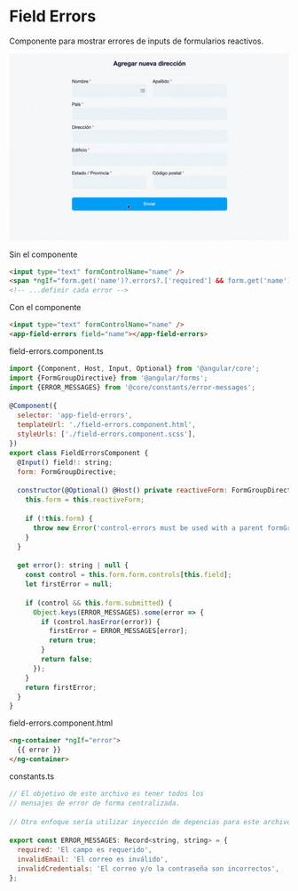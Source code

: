 # Field Errors

Componente para mostrar errores de inputs de formularios reactivos.

<div align="center">
  <img src="./.static/field-errors.gif" alt="Field errors">
</div>

Sin el componente
```html
<input type="text" formControlName="name" />
<span *ngIf="form.get('name')?.errors?.['required'] && form.get('name')?.touched">El campo es requerido</span>
<!-- ...definir cada error -->
```

Con el componente
```html
<input type="text" formControlName="name" />
<app-field-errors field="name"></app-field-errors>
```

field-errors.component.ts
```js
import {Component, Host, Input, Optional} from '@angular/core';
import {FormGroupDirective} from '@angular/forms';
import {ERROR_MESSAGES} from '@core/constants/error-messages';

@Component({
  selector: 'app-field-errors',
  templateUrl: './field-errors.component.html',
  styleUrls: ['./field-errors.component.scss'],
})
export class FieldErrorsComponent {
  @Input() field!: string;
  form: FormGroupDirective;

  constructor(@Optional() @Host() private reactiveForm: FormGroupDirective) {
    this.form = this.reactiveForm;

    if (!this.form) {
      throw new Error('control-errors must be used with a parent formGroup directive');
    }
  }

  get error(): string | null {
    const control = this.form.form.controls[this.field];
    let firstError = null;

    if (control && this.form.submitted) {
      Object.keys(ERROR_MESSAGES).some(error => {
        if (control.hasError(error)) {
          firstError = ERROR_MESSAGES[error];
          return true;
        }
        return false;
      });
    }
    return firstError;
  }
}
```

field-errors.component.html
```html
<ng-container *ngIf="error">
  {{ error }}
</ng-container>
```

constants.ts
```js
// El objetivo de este archivo es tener todos los 
// mensajes de error de forma centralizada.

// Otro enfoque sería utilizar inyección de depencias para este archivo.

export const ERROR_MESSAGES: Record<string, string> = {
  required: 'El campo es requerido',
  invalidEmail: 'El correo es inválido',
  invalidCredentials: 'El correo y/o la contraseña son incorrectos',
};
```